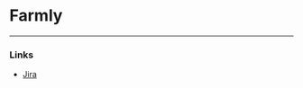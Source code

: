 # Farmly
---
### Links
- [Jira](https://farm-link.atlassian.net/jira/software/projects/FL/boards/1/backlog)